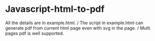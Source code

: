 # Javascript-html-to-pdf

All the details are in example.html. /
The script in example.html can generate pdf from current html page even with svg in the page. /
Multi pages pdf is well supported.
